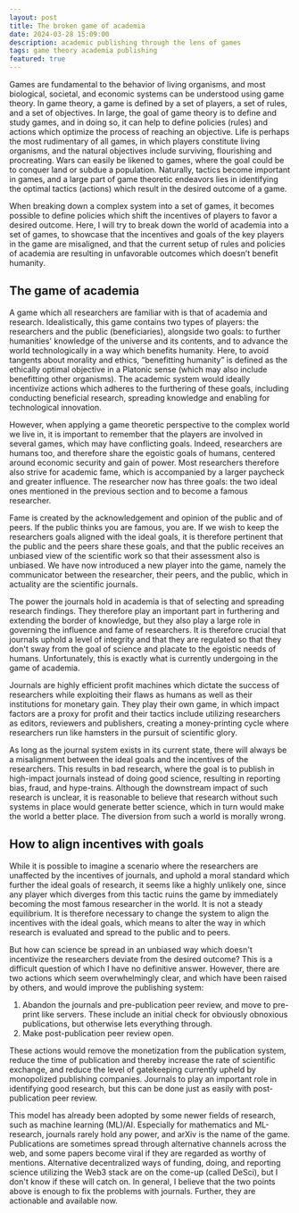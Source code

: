 ```yaml
---
layout: post
title: The broken game of academia
date: 2024-03-28 15:09:00
description: academic publishing through the lens of games
tags: game theory academia publishing
featured: true
---
```


Games are fundamental to the behavior of living organisms, and most biological, societal, and economic systems can be understood using game theory. In game theory, a game is defined by a set of players, a set of rules, and a set of objectives. In large, the goal of game theory is to define and study games, and in doing so, it can help to define policies (rules) and actions which optimize the process of reaching an objective. Life is perhaps the most rudimentary of all games, in which players constitute living organisms, and the natural objectives include surviving, flourishing and procreating. Wars can easily be likened to games, where the goal could be to conquer land or subdue a population. Naturally, tactics become important in games, and a large part of game theoretic endeavors lies in identifying the optimal tactics (actions) which result in the desired outcome of a game. 

When breaking down a complex system into a set of games, it becomes possible to define policies which shift the incentives of players to favor a desired outcome. Here, I will try to break down the world of academia into a set of games, to showcase that the incentives and goals of the key players in the game are misaligned, and that the current setup of rules and policies of academia are resulting in unfavorable outcomes which doesn’t benefit humanity.

## The game of academia
A game which all researchers are familiar with is that of academia and research. Idealistically, this game contains two types of players: the researchers and the public (beneficiaries), alongside two goals: to further humanities' knowledge of the universe and its contents, and to advance the world technologically in a way which benefits humanity. Here, to avoid tangents about morality and ethics, “benefitting humanity” is defined as the ethically optimal objective in a Platonic sense (which may also include benefitting other organisms). The academic system would ideally incentivize actions which adheres to the furthering of these goals, including conducting beneficial research, spreading knowledge and enabling for technological innovation.

However, when applying a game theoretic perspective to the complex world we live in, it is important to remember that the players are involved in several games, which may have conflicting goals. Indeed, researchers are humans too, and therefore share the egoistic goals of humans, centered around economic security and gain of power. Most researchers therefore also strive for academic fame, which is accompanied by a larger paycheck and greater influence. The researcher now has three goals: the two ideal ones mentioned in the previous section and to become a famous researcher. 

Fame is created by the acknowledgement and opinion of the public and of peers. If the public thinks you are famous, you are. If we wish to keep the researchers goals aligned with the ideal goals, it is therefore pertinent that the public and the peers share these goals, and that the public receives an unbiased view of the scientific work so that their assessment also is unbiased. We have now introduced a new player into the game, namely the communicator between the researcher, their peers, and the public, which in actuality are the scientific journals.

The power the journals hold in academia is that of selecting and spreading research findings. They therefore play an important part in furthering and extending the border of knowledge, but they also play a large role in governing the influence and fame of researchers. It is therefore crucial that journals uphold a level of integrity and that they are regulated so that they don't sway from the goal of science and placate to the egoistic needs of humans. Unfortunately, this is exactly what is currently undergoing in the game of academia.

Journals are highly efficient profit machines which dictate the success of researchers while exploiting their flaws as humans as well as their institutions for monetary gain. They play their own game, in which impact factors are a proxy for profit and their tactics include utilizing researchers as editors, reviewers and publishers, creating a money-printing cycle where researchers run like hamsters in the pursuit of scientific glory. 

As long as the journal system exists in its current state, there will always be a misalignment between the ideal goals and the incentives of the researchers. This results in bad research, where the goal is to publish in high-impact journals instead of doing good science, resulting in reporting bias, fraud, and hype-trains. Although the downstream impact of such research is unclear, it is reasonable to believe that research without such systems in place would generate better science, which in turn would make the world a better place. The diversion from such a world is morally wrong.

## How to align incentives with goals
While it is possible to imagine a scenario where the researchers are unaffected by the incentives of journals, and uphold a moral standard which further the ideal goals of research, it seems like a highly unlikely one, since any player which diverges from this tactic ruins the game by immediately becoming the most famous researcher in the world. It is not a steady equilibrium. It is therefore necessary to change the system to align the incentives with the ideal goals, which means to alter the way in which research is evaluated and spread to the public and to peers.

But how can science be spread in an unbiased way which doesn't incentivize the researchers deviate from the desired outcome? This is a difficult question of which I have no definitive answer. However, there are two actions which seem overwhelmingly clear, and which have been raised by others, and would improve the publishing system:

1. Abandon the journals and pre-publication peer review, and move to pre-print like servers. These include an initial check for obviously obnoxious publications, but otherwise lets everything through. 
2. Make post-publication peer review open.

These actions would remove the monetization from the publication system, reduce the time of publication and thereby increase the rate of scientific exchange, and reduce the level of gatekeeping currently upheld by monopolized publishing companies. Journals to play an important role in identifying good research, but this can be done just as easily with post-publication peer review.

This model has already been adopted by some newer fields of research, such as machine learning (ML)/AI. Especially for mathematics and ML-research, journals rarely hold any power, and arXiv is the name of the game. Publications are sometimes spread through alternative channels across the web, and some papers become viral if they are regarded as worthy of mentions. Alternative decentralized ways of funding, doing, and reporting science utilizing the Web3 stack are on the come-up (called DeSci), but I don't know if these will catch on. In general, I believe that the two points above is enough to fix the problems with journals. Further, they are actionable and available now. 


